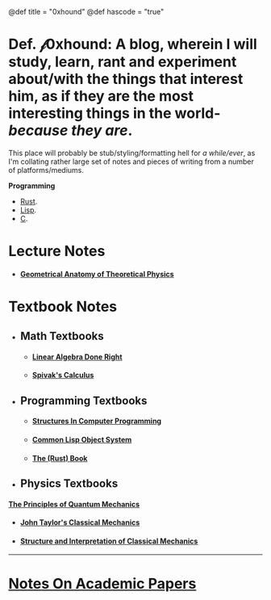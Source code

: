 @def title = "0xhound"
@def hascode = "true"
# Def. $\mathcal{f}$0xhound: A blog, wherein I will study, learn, rant and experiment about/with the things that interest him, as if they are the most interesting things in the world- _because they are_.

This place will probably be stub/styling/formatting hell for *a while/ever*, as I'm collating rather large set of notes and pieces of writing from a number of platforms/mediums.

<!-- \tableofcontents you can use \toc as well -->


**Programming**
- [Rust](/tag/rust/).
- [Lisp](/tag/lisp).
- [C](/tag/C).

# Lecture Notes

- #### [Geometrical Anatomy of Theoretical Physics](/geometrical-anatomy-of-theoretical-physics/contents/)
# Textbook Notes

- ## Math Textbooks

  - #### [Linear Algebra Done Right](/textbook-notes/math-textbooks/linear-algebra-done-right/contents/)
  - #### [Spivak's Calculus](/textbook-notes/math-textbooks/spivak-calculus/contents/)

- ## Programming Textbooks
  - #### [Structures In Computer Programming](/textbook-notes/programming-textbooks/structures-in-computer-programming/contents/)

  - #### [Common Lisp Object System](/textbook-notes/programming-textbooks/clos/contents/)

  - #### [The (Rust) Book](/textbook-notes/programming-textbooks/the-rust-book/contents/)
- ## Physics Textbooks
#### [The Principles of Quantum Mechanics](/textbook-notes/physics-textbooks/the-principles-of-qm/contents/)

- #### [John Taylor's Classical Mechanics](/textbook-notes/physics-textbooks/john-taylor-cm/contents/)

- #### [Structure and Interpretation of Classical Mechanics](/textbook-notes/physics-textbooks/structures-in-classical-mechanics/lagrangian-mechanics/)
---

# [Notes On Academic Papers](/notes-on-academic-papers/content/)
